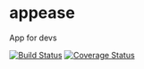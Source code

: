 # appease
App for devs

[![Build Status](https://travis-ci.com/phrens/appease-server.svg?branch=develop)](https://travis-ci.com/phrens/appease-server)  [![Coverage Status](https://coveralls.io/repos/github/phrens/appease-server/badge.svg?branch=develop)](https://coveralls.io/github/phrens/appease-server?branch=develop)